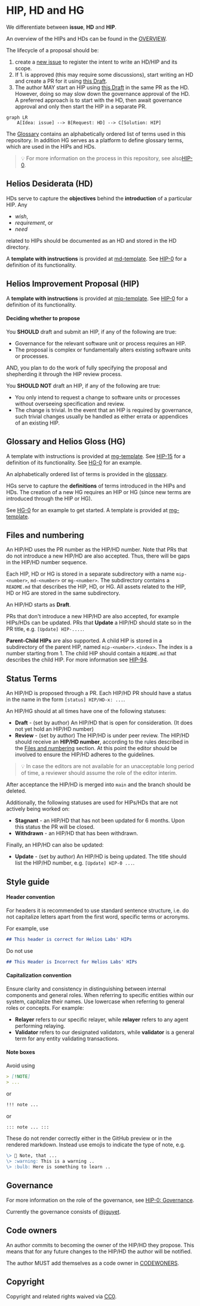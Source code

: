 
# HIP, HD and HG

We differentiate between **issue**, **HD** and **HIP**.

An overview of the HIPs and HDs can be found in the [OVERVIEW](https://helios-network.github.io/HIP/).

The lifecycle of a proposal should be:

1. create a [new issue](https://github.com/helios-network/HIP/issues) to register the intent to write an HD/HIP and its scope.
2. If 1. is approved (this may require some discussions), start writing an HD and create a PR for it using [this Draft](../../md-template.md).
3. The author MAY start an HIP using [this Draft](../../hip-template.md) in the same PR as the HD. However, doing so may slow down the governance approval of the HD. A preferred approach is to start with the HD, then await governance approval and only then start the HIP in a separate PR.

```mermaid
graph LR
    A[Idea: issue] --> B[Request: HD] --> C[Solution: HIP]
```

The [Glossary](https://github.com/helios-network/HIP/wiki/glossary) contains an alphabetically ordered list of terms used in this repository. 
In addition HG serves as a platform to define glossary terms, which are used in the HIPs and HDs.

> :bulb: For more information on the process in this repository, see also[HIP-0](./HIP/hip-0/README.md).

## Helios Desiderata (HD)

HDs serve to capture the **objectives** behind the **introduction** of a particular HIP. Any  

- _wish_,
- _requirement_, or
- _need_

related to HIPs should be documented as an HD and stored in the HD directory.

A **template with instructions** is provided at [md-template](md-template.md). See [HIP-0](./HIP/hip-0) for a definition of its functionality.

## Helios Improvement Proposal (HIP)

A **template with instructions** is provided at [mip-template](hip-template.md). See [HIP-0](./HIP/hip-0) for a definition of its functionality.

#### Deciding whether to propose

You **SHOULD** draft and submit an HIP, if any of the following are true:

- Governance for the relevant software unit or process requires an HIP.
- The proposal is complex or fundamentally alters existing software units or processes.

AND, you plan to do the work of fully specifying the proposal and shepherding it through the HIP review process.

You **SHOULD NOT** draft an HIP, if any of the following are true:

- You only intend to request a change to software units or processes without overseeing specification and review.
- The change is trivial. In the event that an HIP is required by governance, such trivial changes usually be handled as either errata or appendices of an existing HIP.

## Glossary and Helios Gloss (HG)

A template with instructions is provided at [mg-template](mg-template.md). See [HIP-15](./HIP/hip-15) for a definition of its functionality. See [HG-0](./HG/hg-0) for an example.

An alphabetically ordered list of terms is provided in the [glossary](https://github.com/helios-network/HIP/wiki/glossary).

HGs serve to capture the **definitions** of terms introduced in the HIPs and HDs. The creation of a new HG requires an HIP or HG (since new terms are introduced through the HIP or HG).

See [HG-0](./HG/mg-0) for an example to get started. A template is provided at [mg-template](mg-template.md).

## Files and numbering

An HIP/HD uses the PR number as the HIP/HD number. Note that PRs that do not introduce a new HIP/HD are also accepted. Thus, there will be gaps in the HIP/HD number sequence.

Each HIP, HD or HG is stored in a separate subdirectory with a name `mip-<number>`, `md-<number>` or `mg-<number>`. The subdirectory contains a `README.md` that describes the HIP, HD, or HG. All assets related to the HIP, HD or HG are stored in the same subdirectory.

An HIP/HD starts as **Draft**.

PRs that don't introduce a new HIP/HD are also accepted, for example HIPs/HDs can be updated. PRs that **Update** a HIP/HD should state so in the PR title, e.g. `[Update] HIP-....`.

**Parent-Child HIPs** are also supported. A child HIP is stored in a subdirectory of the parent HIP, named `mip-<number>.<index>`. The index is a number starting from 1. The child HIP should contain a `README.md` that describes the child HIP. For more information see [HIP-94](./HIP/mip-94).

## Status Terms

An HIP/HD is proposed through a PR. Each HIP/HD PR should have a status in the name in the form `[status] HIP/HD-x: ...`.

An HIP/HG should at all times have one of the following statuses:

- **Draft** - (set by author) An HIP/HD that is open for consideration. (It does not yet hold an HIP/HD number)
- **Review** - (set by author) The HIP/HD is under peer review. The HIP/HD should receive an **HIP/HD number**, according to the rules described in the [Files and numbering](#files-and-numbering) section. At this point the editor should be involved to ensure the HIP/HD adheres to the guidelines.

> :bulb: In case the editors are not available for an unacceptable long period of time, a reviewer should assume the role of the editor interim.

After acceptance the HIP/HD is merged into `main` and the branch should be deleted.

Additionally, the following statuses are used for HIPs/HDs that are not actively being worked on:

- **Stagnant** - an HIP/HD that has not been updated for 6 months. Upon this status the PR will be closed.
- **Withdrawn** - an HIP/HD that has been withdrawn.

Finally, an HIP/HD can also be updated:

- **Update** - (set by author) An HIP/HD is being updated. The title should list the HIP/HD number, e.g. `[Update] HIP-0 ...`.

## Style guide

#### Header convention

For headers it is recommended to use standard sentence structure, i.e. do not capitalize letters apart from the first word, specific terms or acronyms.

For example, use

```markdown
## This header is correct for Helios Labs' HIPs
```

Do not use

```markdown
## This Header is Incorrect for Helios Labs' HIPs
```

#### Capitalization convention

Ensure clarity and consistency in distinguishing between internal components and general roles. When referring to specific entities within our system, capitalize their names. Use lowercase when referring to general roles or concepts. For example:

- **Relayer** refers to our specific relayer, while **relayer** refers to any agent performing relaying.  
- **Validator** refers to our designated validators, while **validator** is a general term for any entity validating transactions.  

#### Note boxes

Avoid using

```markdown
> [!NOTE]
> ...
```

or

```markdown
!!! note ...
```

or

```markdown
::: note ... :::
```

These do not render correctly either in the GitHub preview or in the rendered markdown. Instead use emojis to indicate the type of note, e.g.

```markdown
\> 👀 Note, that ...
\> :warning: This is a warning ..
\> :bulb: Here is something to learn ..
```

## Governance

For more information on the role of the governance, see [HIP-0: Governance](./HIP/hip-0/README.md#governance).

Currently the governance consists of [@jguyet](https://github.com/jguyet).

## Code owners

An author commits to becoming the owner of the HIP/HD they propose. This means that for any future changes to the HIP/HD the author will be notified.

The author MUST add themselves as a code owner in [CODEWONERS](.github/CODEOWNERS).

## Copyright

Copyright and related rights waived via [CC0](LICENSE.md).
